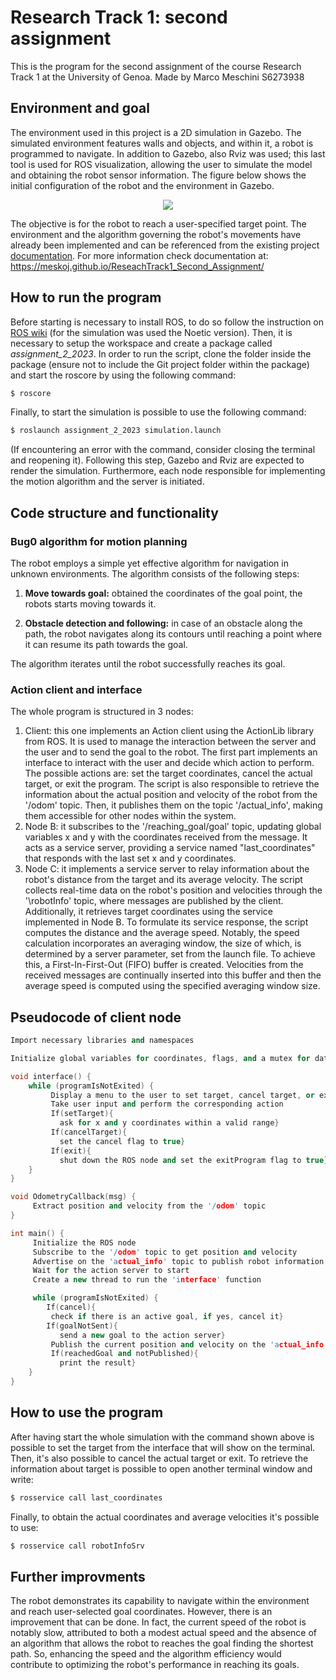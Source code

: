 # Research Track 1: second assignment
This is the program for the second assignment of the course Research Track 1 at the University of Genoa. Made by Marco Meschini S6273938

## Environment and goal

The environment used in this project is a 2D simulation in Gazebo. The simulated environment features walls and objects, and within it, a robot is programmed to navigate. In addition to Gazebo, also Rviz was used; this last tool is used for ROS visualization, allowing the user to simulate the model and obtaining the robot sensor information. The figure below shows the initial configuration of the robot and the environment in Gazebo.

<p align="center">
    <img src="https://github.com/meskoj/ReseachTrack1_Second_Assignment/assets/145445406/aa841836-3a36-428a-8458-780b13298067">
</p>

The objective is for the robot to reach a user-specified target point. The environment and the algorithm governing the robot's movements have already been implemented and can be referenced from the existing project [documentation](https://github.com/CarmineD8/assignment_2_2023).
For more information check documentation at: https://meskoj.github.io/ReseachTrack1_Second_Assignment/

## How to run the program
Before starting is necessary to install ROS, to do so follow the instruction on [ROS wiki](https://wiki.ros.org/ROS/Installation) (for the simulation was used the Noetic version).
Then, it is necessary to setup the workspace and create a package called _assignment_2_2023_.
In order to run the script, clone the folder inside the package (ensure not to include the Git project folder within the package) and start the roscore by using the following command:
```bash
$ roscore
```
Finally, to start the simulation is possible to use the following command:
```bash
$ roslaunch assignment_2_2023 simulation.launch
```
(If encountering an error with the command, consider closing the terminal and reopening it).
Following this step, Gazebo and Rviz are expected to render the simulation. Furthermore, each node responsible for implementing the motion algorithm and the server is initiated.

## Code structure and functionality

### Bug0 algorithm for motion planning
The robot employs a simple yet effective algorithm for navigation in unknown environments. The algorithm consists of the following steps:

1. **Move towards goal:** obtained the coordinates of the goal point, the robots starts moving towards it.

2. **Obstacle detection and following:** in case of an obstacle along the path, the robot navigates along its contours until reaching a point where it can resume its path towards the goal.

The algorithm iterates until the robot successfully reaches its goal.

### Action client and interface
The whole program is structured in 3 nodes:
<ol>
  <li> Client: this one implements an Action client using the ActionLib library from ROS. It is used to manage the interaction between the server and the user and to send the goal to the robot. The first part implements an interface to interact with the user and decide which action to perform. The possible actions are: set the target coordinates, cancel the actual target, or exit the program. The script is also responsible to retrieve the information about the actual position and velocity of the robot from the '/odom' topic. Then, it publishes them on the topic '/actual_info', making them accessible for other nodes within the system.
  <li> Node B: it subscribes to the '/reaching_goal/goal' topic, updating global variables x and y with the coordinates  received from the message. It acts as a service server, providing a service named "last_coordinates" that responds with the last set x and y coordinates.  </li>
  <li>Node C: it implements a service server to relay information about the robot's distance from the target and its average velocity. The script collects real-time data on the robot's position and velocities through the '\robotInfo' topic, where messages are published by the client. Additionally, it retrieves target coordinates using the service implemented in Node B. To formulate its service response, the script computes the distance and the average speed. Notably, the speed calculation incorporates an averaging window, the size of which, is determined by a server parameter, set from the launch file. To achieve this, a First-In-First-Out (FIFO) buffer is created. Velocities from the received messages are continually inserted into this buffer and then the average speed is computed using the specified averaging window size.  </li>
</ol>

## Pseudocode of client node
```cpp
Import necessary libraries and namespaces

Initialize global variables for coordinates, flags, and a mutex for data protection

void interface() {     
    while (programIsNotExited) {
         Display a menu to the user to set target, cancel target, or exit
         Take user input and perform the corresponding action
         If(setTarget){
           ask for x and y coordinates within a valid range}
         If(cancelTarget){
           set the cancel flag to true}
         If(exit){
           shut down the ROS node and set the exitProgram flag to true}
    }
}

void OdometryCallback(msg) {
     Extract position and velocity from the '/odom' topic
}

int main() {
     Initialize the ROS node
     Subscribe to the '/odom' topic to get position and velocity
     Advertise on the 'actual_info' topic to publish robot information
     Wait for the action server to start
     Create a new thread to run the 'interface' function

     while (programIsNotExited) {
        If(cancel){
         check if there is an active goal, if yes, cancel it}
        If(goalNotSent){
           send a new goal to the action server}
         Publish the current position and velocity on the 'actual_info' topic
         If(reachedGoal and notPublished){
           print the result}
    }
}
```
## How to use the program
After having start the whole simulation with the command shown above is possible to set the target from the interface that will show on the terminal. Then, it's also possible to cancel the actual target or exit.
To retrieve the information about target is possible to open another terminal window and write:
```bash
$ rosservice call last_coordinates
```
Finally, to obtain the actual coordinates and average velocities it's possible to use:
```bash
$ rosservice call robotInfoSrv
```


## Further improvments
The robot demonstrates its capability to navigate within the environment and reach user-selected goal coordinates. However, there is an improvement that can be done. In fact, the current speed of the robot is notably slow, attributed to both a modest actual speed and the absence of an algorithm that allows the robot to reaches the goal finding the shortest path. So, enhancing the speed and the algorithm efficiency would contribute to optimizing the robot's performance in reaching its goals.
